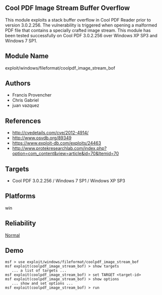 ## Cool PDF Image Stream Buffer Overflow

This module exploits a stack buffer overflow in Cool PDF 
Reader prior to version 3.0.2.256. The vulnerability is 
triggered when opening a malformed PDF file that contains a 
specially crafted image stream. This module has been tested 
successfully on Cool PDF 3.0.2.256 over Windows XP SP3 and 
Windows 7 SP1.


## Module Name
exploit/windows/fileformat/coolpdf_image_stream_bof

## Authors
* Francis Provencher
* Chris Gabriel
* juan vazquez


## References
* http://cvedetails.com/cve/2012-4914/
* http://www.osvdb.org/89349
* https://www.exploit-db.com/exploits/24463
* http://www.protekresearchlab.com/index.php?option=com_content&view=article&id=70&Itemid=70



## Targets
* Cool PDF 3.0.2.256 / Windows 7 SP1 / Windows XP SP3


## Platforms
win

## Reliability
[Normal](https://github.com/rapid7/metasploit-framework/wiki/Exploit-Ranking)

## Demo

```
msf > use exploit/windows/fileformat/coolpdf_image_stream_bof
msf exploit(coolpdf_image_stream_bof) > show targets
   ... a list of targets ...
msf exploit(coolpdf_image_stream_bof) > set TARGET <target-id>
msf exploit(coolpdf_image_stream_bof) > show options
   ... show and set options ...
msf exploit(coolpdf_image_stream_bof) > run
```
    
    